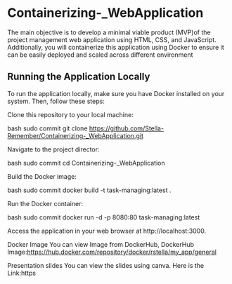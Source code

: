 # Containerizing-_WebApplication
The main objective is to develop a minimal viable product (MVP)of the project management web application using HTML, CSS, and JavaScript. Additionally, you will containerize this application using Docker to ensure it can be easily deployed and scaled across different environment 

## Running the Application Locally
To run the application locally, make sure you have Docker installed on your system. Then, follow these steps:

Clone this repository to your local machine:

bash sudo commit git clone https://github.com/Stella-Remember/Containerizing-_WebApplication.git

Navigate to the project director:

bash sudo commit cd Containerizing-_WebApplication

Build the Docker image:

bash sudo commit docker build -t task-managing:latest .

Run the Docker container:

bash sudo commit docker run -d -p 8080:80 task-managing:latest

Access the application in your web browser at http://localhost:3000.

Docker Image
You can view Image from DockerHub, DockerHub Image:https://hub.docker.com/repository/docker/rstella/my_app/general 

Presentation slides
You can view the slides using canva. Here is the Link:https

